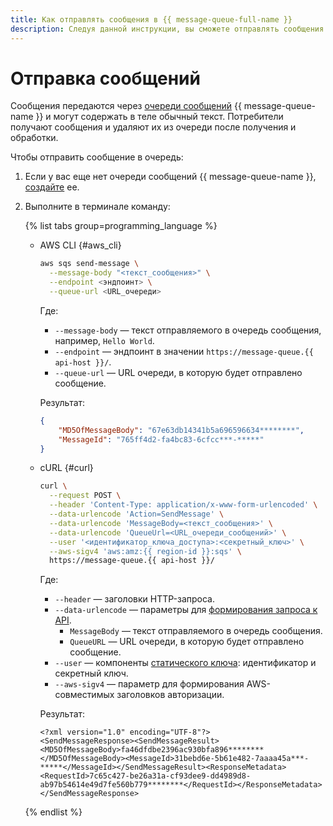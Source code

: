 ```yaml
---
title: Как отправлять сообщения в {{ message-queue-full-name }}
description: Следуя данной инструкции, вы сможете отправлять сообщения.
---
```


# Отправка сообщений

Сообщения передаются через [очереди сообщений](../concepts/queue.md) {{ message-queue-name }} и могут содержать в теле обычный текст. Потребители получают сообщения и удаляют их из очереди после получения и обработки.

Чтобы отправить сообщение в очередь:

1. Если у вас еще нет очереди сообщений {{ message-queue-name }}, [создайте](message-queue-new-queue.md) ее.
1. Выполните в терминале команду:

   {% list tabs group=programming_language %}
   
   - AWS CLI {#aws_cli}
   
     ```bash
     aws sqs send-message \
       --message-body "<текст_сообщения>" \
       --endpoint <эндпоинт> \
       --queue-url <URL_очереди>
     ```
   
     Где:
   
     * `--message-body` — текст отправляемого в очередь сообщения, например, `Hello World`.
     * `--endpoint` — эндпоинт в значении `https://message-queue.{{ api-host }}/`.
     * `--queue-url` — URL очереди, в которую будет отправлено сообщение.
     
     Результат:
   
     ```json
     {
         "MD5OfMessageBody": "67e63db14341b5a696596634********", 
         "MessageId": "765ff4d2-fa4bc83-6cfcc***-*****"
     }
     ```
   
   - cURL {#curl}
   
     ```bash
     curl \
       --request POST \
       --header 'Content-Type: application/x-www-form-urlencoded' \
       --data-urlencode 'Action=SendMessage' \
       --data-urlencode 'MessageBody=<текст_сообщения>' \
       --data-urlencode 'QueueUrl=<URL_очереди_сообщений>' \
       --user '<идентификатор_ключа_доступа>:<секретный_ключ>' \
       --aws-sigv4 'aws:amz:{{ region-id }}:sqs' \
       https://message-queue.{{ api-host }}/
     ```
   
     Где:
   
     * `--header` — заголовки HTTP-запроса.
     * `--data-urlencode` — параметры для [формирования запроса к API](../api-ref/index.md).
       * `MessageBody` — текст отправляемого в очередь сообщения.
       * `QueueURL` — URL очереди, в которую будет отправлено сообщение.
     * `--user` — компоненты [статического ключа](../../iam/concepts/authorization/access-key.md): идентификатор и секретный ключ.
     * `--aws-sigv4` — параметр для формирования AWS-совместимых заголовков авторизации.
   
     Результат:
   
     ```text
     <?xml version="1.0" encoding="UTF-8"?>
     <SendMessageResponse><SendMessageResult><MD5OfMessageBody>fa46dfdbe2396ac930bfa896********</MD5OfMessageBody><MessageId>31bebd6e-5b61e482-7aaaa45a***-*****</MessageId></SendMessageResult><ResponseMetadata><RequestId>7c65c427-be26a31a-cf93dee9-dd4989d8-ab97b54614e49d7fe560b779********</RequestId></ResponseMetadata></SendMessageResponse>
     ```
   
   {% endlist %}
